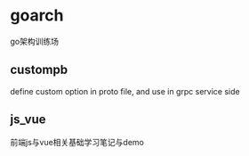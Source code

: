 # goarch
go架构训练场

## custompb
define custom option in proto file, and use in grpc service side

## js_vue
前端js与vue相关基础学习笔记与demo
